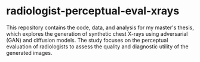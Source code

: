 # radiologist-perceptual-eval-xrays
This repository contains the code, data, and analysis for my master's thesis, which explores the generation of synthetic chest X-rays using adversarial (GAN) and diffusion models. The study focuses on the perceptual evaluation of radiologists to assess the quality and diagnostic utility of the generated images.
